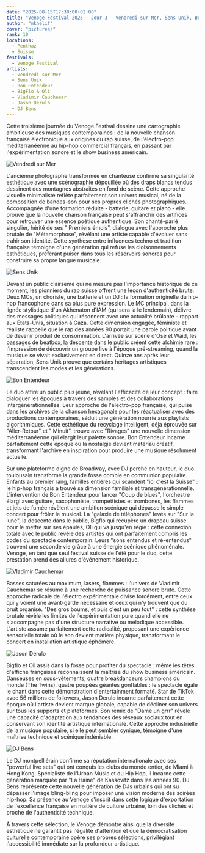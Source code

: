 ```yaml
---
date: "2025-08-15T17:30:00+02:00"
title: "Venoge Festival 2025 - Jour 3 - Vendredi sur Mer, Sens Unik, Bon Entendeur, BigFlo & Oli, Vladimir Cauchemar, Jason Derulo, DJ Bens"
author: "mkhelif"
cover: "pictures/"
rank: 10
locations:
  - Penthaz
  - Suisse
festivals:
  - Venoge Festival
artists:
  - Vendredi sur Mer
  - Sens Unik
  - Bon Entendeur
  - BigFlo & Oli
  - Vladimir Cauchemar
  - Jason Derulo
  - DJ Bens
---
```


Cette troisième journée du Venoge Festival dessine une cartographie ambitieuse des musiques contemporaines : de la
nouvelle chanson française électronique aux origines du rap suisse, de l'électro-pop méditerranéenne au hip-hop
commercial français, en passant par l'expérimentation sonore et le show business américain.


![Vendredi sur Mer]()

L'ancienne photographe transformée en chanteuse confirme sa singularité esthétique avec une scénographie dépouillée où
des draps blancs tendus dessinent des montagnes abstraites en fond de scène. Cette approche visuelle minimaliste reflète
parfaitement son univers musical, né de la composition de bandes-son pour ses propres clichés photographiques.
Accompagnée d'une formation réduite - batterie, guitare et piano - elle prouve que la nouvelle chanson française peut
s'affranchir des artifices pour retrouver une essence poétique authentique. Son chanté-parlé singulier, hérité de ses "
Premiers émois", dialogue avec l'approche plus brutale de "Métamorphose", révélant une artiste capable d'évoluer sans
trahir son identité. Cette synthèse entre influences techno et tradition française témoigne d'une génération qui refuse
les cloisonnements esthétiques, préférant puiser dans tous les réservoirs sonores pour construire sa propre langue
musicale.


![Sens Unik]()

Devant un public clairsemé qui ne mesure pas l'importance historique de ce moment, les pionniers du rap suisse offrent
une leçon d'authenticité brute. Deux MCs, un choriste, une batterie et un DJ : la formation originelle du hip-hop
francophone dans sa plus pure expression. Le MC principal, dans la lignée stylistique d'un Akhenaton d'IAM (qui sera là
le lendemain), délivre des messages politiques qui résonnent avec une actualité brûlante - rapport aux États-Unis,
situation à Gaza. Cette dimension engagée, féministe et réaliste rappelle que le rap des années 90 portait une parole
politique avant de devenir produit de consommation. L'arrivée sur scène d'Ose et Waid, les passages de beatbox, la
descente dans le public créent cette alchimie rare : l'impression de découvrir un groupe live à l'époque pré-streaming,
quand la musique se vivait exclusivement en direct. Quinze ans après leur séparation, Sens Unik prouve que certains
héritages artistiques transcendent les modes et les générations.


![Bon Entendeur]()

Le duo attire un public plus jeune, révélant l'efficacité de leur concept : faire dialoguer les époques à travers des
samples et des collaborations intergénérationnelles. Leur approche de l'électro-pop française, qui puise dans les
archives de la chanson hexagonale pour les réactualiser avec des productions contemporaines, séduit une génération
nourrie aux playlists algorithmiques. Cette esthétique du recyclage intelligent, déjà éprouvée sur "Aller-Retour" et "
Minuit", trouve avec "Rivages" une nouvelle dimension méditerranéenne qui élargit leur palette sonore. Bon Entendeur
incarne parfaitement cette époque où la nostalgie devient matériau créatif, transformant l'archive en inspiration pour
produire une musique résolument actuelle.


Sur une plateforme digne de Broadway, avec DJ perché en hauteur, le duo toulousain transforme la grande fosse comble en
communion populaire. Enfants au premier rang, familles entières qui scandent "ici c'est la Suisse" : le hip-hop français
a trouvé sa dimension familiale et transgénérationnelle. L'intervention de Bon Entendeur pour lancer "Coup de blues",
l'orchestre élargi avec guitare, saxophoniste, trompettistes et trombones, les flammes et jets de fumée révèlent une
ambition scénique qui dépasse le simple concert pour frôler le musical. La "galaxie de téléphones" levés sur "Sur la
lune", la descente dans le public, Bigflo qui récupère un drapeau suisse pour le mettre sur ses épaules, Oli qui va
jusqu'en régie : cette connexion totale avec le public révèle des artistes qui ont parfaitement compris les codes du
spectacle contemporain. Leurs "sons entendus et ré-entendus" trouvent une seconde vie grâce à une énergie scénique
phénoménale. Venoge, en tant que seul festival suisse de l'été pour le duo, cette prestation prend des allures
d'événement historique.


![Vladimir Cauchemar]()

Basses saturées au maximum, lasers, flammes : l'univers de Vladimir Cauchemar se résume à une recherche de puissance
sonore brute. Cette approche radicale de l'électro expérimentale divise forcément, entre ceux qui y voient une
avant-garde nécessaire et ceux qui n'y trouvent que du bruit organisé. "Des gros boums, et puis c'est un peu tout" :
cette synthèse brutale révèle les limites de l'expérimentation pure quand elle ne s'accompagne pas d'une structure
narrative ou mélodique accessible. L'artiste assume parfaitement cette radicalité, proposant une expérience sensorielle
totale où le son devient matière physique, transformant le concert en installation artistique éphémère.


![Jason Derulo]()

Bigflo et Oli assis dans la fosse pour profiter du spectacle : même les têtes d'affiche françaises reconnaissent la
maîtrise du show business américain. Danseuses en sous-vêtements, quatre breakdanceurs champions du monde (The Twins),
quatre poupées géantes gonflables : le spectacle égale le chant dans cette démonstration d'entertainment formaté. Star
de TikTok avec 56 millions de followers, Jason Derulo incarne parfaitement cette époque où l'artiste devient marque
globale, capable de décliner son univers sur tous les supports et plateformes. Son remix de "Dame un grrr" révèle une
capacité d'adaptation aux tendances des réseaux sociaux tout en conservant son identité artistique internationale. Cette
approche industrielle de la musique populaire, si elle peut sembler cynique, témoigne d'une maîtrise technique et
scénique indéniable.


![DJ Bens]()

Le DJ montpelliérain confirme sa réputation internationale avec ses "powerful live sets" qui ont conquis les clubs du
monde entier, de Miami à Hong Kong. Spécialiste de l'Urban Music et du Hip Hop, il incarne cette génération marquée
par "La Haine" de Kassovitz dans les années 90. DJ Bens représente cette nouvelle génération de DJs urbains qui ont su
dépasser l'image bling-bling pour imposer une vision moderne des soirées hip-hop. Sa présence au Venoge s'inscrit dans
cette logique d'exportation de l'excellence française en matière de culture urbaine, loin des clichés et proche de
l'authenticité technique.

À travers cette sélection, le Venoge démontre ainsi que la diversité esthétique ne garantit pas l'égalité d'attention et
que la démocratisation culturelle contemporaine opère ses propres sélections, privilégiant l'accessibilité immédiate sur
la profondeur artistique.
